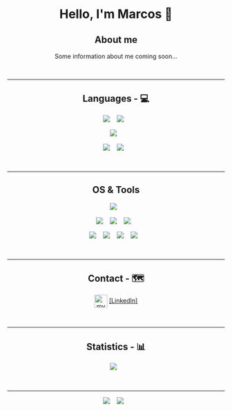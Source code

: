 <h1 align="center">Hello, I'm Marcos 👋</h1>

<h2 align="center">About me</h1>
<p align="center">
Some information about me coming soon...
</p>

<br/>
<hr>

<h2 align="center"> Languages - 💻 </h2>

<p align="center">
  <img src="https://img.shields.io/badge/-python-3776AB?logo=Python&style=for-the-badge&logoColor=white" />&nbsp;&nbsp;&nbsp;
  <img src="https://img.shields.io/badge/-docker-26689A?logo=docker&style=for-the-badge&logoColor=white" />&nbsp;&nbsp;&nbsp;
</p>
<p align="center">  
  <img src="https://img.shields.io/badge/-MySQL-4479A1?logo=mysql&style=for-the-badge&logoColor=white" />&nbsp;&nbsp;&nbsp;
</p>
<p align="center">  
  <img src="https://img.shields.io/badge/html-E34F26?logo=HTML5&style=for-the-badge&logoColor=white" />&nbsp;&nbsp;&nbsp;
  <img src="https://img.shields.io/badge/css-1572B6?logo=CSS3&style=for-the-badge&logoColor=white" />&nbsp;&nbsp;&nbsp;
</p>

<br/>

<hr>

<h2 align="center"> OS & Tools </h2>

<p align="center">
<img src="https://img.shields.io/badge/-Linux-FCC624?logo=Linux&style=for-the-badge&logoColor=black" />&nbsp;&nbsp;&nbsp;
<!-- ![Linux](https://img.shields.io/badge/-Linux-FCC624?logo=Linux&style=for-the-badge&logoColor=black) -->
</p>
<p align="center">
<img src="https://img.shields.io/badge/-Git-F05032?logo=Git&style=for-the-badge&logoColor=white" />&nbsp;&nbsp;&nbsp;
<img src="https://img.shields.io/badge/-robotframework-000000?logo=robotframework&style=for-the-badge&logoColor=white" />&nbsp;&nbsp;&nbsp;
<img src="https://img.shields.io/badge/-flask-f2f3f4?logo=Flask&style=for-the-badge&logoColor=black" />&nbsp;&nbsp;&nbsp;
<!-- ![Git](https://img.shields.io/badge/-Git-F05032?logo=Git&style=for-the-badge&logoColor=white)
![robotframework](https://img.shields.io/badge/-robotframework-000000?logo=robotframework&style=for-the-badge&logoColor=white)
![flask](https://img.shields.io/badge/-flask-f2f3f4?logo=Flask&style=for-the-badge&logoColor=black) -->
</p>
<p align="center">
<img src="https://img.shields.io/badge/pycharm-ECD53F?logo=pycharm&style=for-the-badge&logoColor=black" />&nbsp;&nbsp;&nbsp;
<img src="https://img.shields.io/badge/-atom-66595C?logo=Atom&style=for-the-badge&logoColor=white" />&nbsp;&nbsp;&nbsp;
<img src="https://img.shields.io/badge/-SublimeText-000000?logo=sublimetext&style=for-the-badge&logoColor=yellow" />&nbsp;&nbsp;&nbsp;
<img src="https://img.shields.io/badge/-gitkraken-179287?logo=gitkraken&style=for-the-badge&logoColor=white" />&nbsp;&nbsp;&nbsp;
<!-- ![PyCharm](https://img.shields.io/badge/pycharm-ECD53F?logo=pycharm&style=for-the-badge&logoColor=black)
![atom](https://img.shields.io/badge/-atom-66595C?logo=Atom&style=for-the-badge&logoColor=white)
![Sublime](https://img.shields.io/badge/-SublimeText-000000?logo=sublimetext&style=for-the-badge&logoColor=yellow)
![GitKraken](https://img.shields.io/badge/-gitkraken-179287?logo=gitkraken&style=for-the-badge&logoColor=white) -->
</p>
<!---<p>
  <img src="https://cdn.jsdelivr.net/gh/devicons/devicon/icons/python/python-original-wordmark.svg", alt="python" width="50" height="50"/>
  <img src="https://upload.wikimedia.org/wikipedia/commons/1/1d/PyCharm_Icon.svg", alt="Pycharm" width="50" height="50"/>
  <img src="https://cdn.jsdelivr.net/gh/devicons/devicon/icons/linux/linux-original.svg", alt="linux" width="50" height="50"/>
  <img src="https://cdn.jsdelivr.net/gh/devicons/devicon/icons/git/git-original-wordmark.svg", alt="git" width="50" height="50"/>
  <img src="https://cdn.jsdelivr.net/gh/devicons/devicon/icons/docker/docker-original-wordmark.svg", alt="docker" width="50" height="50"/>
  <img src="https://cdn.jsdelivr.net/gh/devicons/devicon/icons/flask/flask-original-wordmark.svg", alt="docker" width="50" height="50"/>
</p>--->

<br/>

<hr>

<h2 align="center"> Contact - 🗺️ </h2>

<p align="center">
  <img align="center" src="https://cdn.jsdelivr.net/gh/devicons/devicon/icons/linkedin/linkedin-original.svg" alt="my linkedin" height="auto" width="30"/> 
  <a href="https://www.linkedin.com/in/marcosmaestroizquierdo/">[LinkedIn]</a>
<!--   [LinkedIn](https://www.linkedin.com/in/marcosmaestroizquierdo/) -->
</p>

<br/>

<hr>
  
<h2 align="center"> Statistics - 📊 </h2>

<p align="center">
<!--- [![QueenKiss's GitHub stats-Dark](https://github-readme-stats.vercel.app/api?username=QueennKiiss&show_icons=true&theme=dark&icon_color=57a8ff&hide_border=true&card_width=400#gh-dark-mode-only)](https://github.com/QueennKiiss/QueennKiiss#gh-dark-mode-only) --->
<!--- [![GitHub Streak](https://streak-stats.demolab.com/?user=QueennKiiss&theme=dark&hide_border=true)](https://git.io/streak-stats) --->
<!--- [![GitHub Streak](https://streak-stats.demolab.com?user=QueennKiiss&theme=darcula&border_radius=5&mode=weekly)](https://git.io/streak-stats) --->
<!---[![GitHub Streak](https://streak-stats.demolab.com?user=QueennKiiss&theme=python-dark&border_radius=5&mode=weekly)](https://git.io/streak-stats)
[![GitHub Streak](https://streak-stats.demolab.com?user=QueennKiiss&theme=gruvbox-duo)](https://git.io/streak-stats) --->
<img src="https://streak-stats.demolab.com?user=QueennKiiss&theme=city-lights" />&nbsp;&nbsp;&nbsp;
<!-- [![GitHub Streak](https://streak-stats.demolab.com?user=QueennKiiss&theme=city-lights)](https://git.io/streak-stats) -->
</p>

<br/>

<hr>

<p align="center">
  <img src="https://komarev.com/ghpvc/?username=QueennKiiss&style=flat-square&label=Views" />&nbsp;&nbsp;&nbsp;
  <img src="https://badges.pufler.dev/visits/QueennKiiss/QueennKiiss?color=black&logo=github&style=flat-square" />&nbsp;&nbsp;&nbsp;
<!-- ![](https://komarev.com/ghpvc/?username=QueennKiiss&style=flat-square&label=Views) -->
<!-- ![](https://badges.pufler.dev/visits/QueennKiiss/QueennKiiss?color=black&logo=github&style=flat-square) -->
</p>
